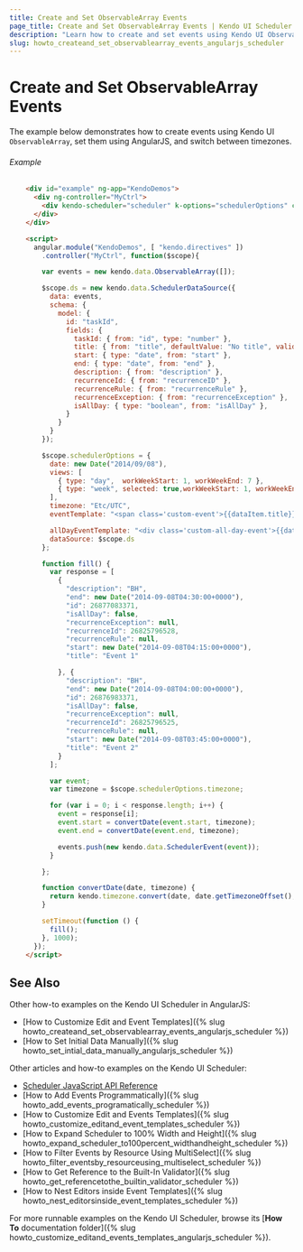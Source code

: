 ```yaml
---
title: Create and Set ObservableArray Events
page_title: Create and Set ObservableArray Events | Kendo UI Scheduler
description: "Learn how to create and set events using Kendo UI ObservableArray and AngularJS while working with the Kendo UI Scheduler widget."
slug: howto_createand_set_observablearray_events_angularjs_scheduler
---
```


# Create and Set ObservableArray Events

The example below demonstrates how to create events using Kendo UI `ObservableArray`, set them using AngularJS, and switch between timezones.

###### Example

```html
    <div id="example" ng-app="KendoDemos">
      <div ng-controller="MyCtrl">
        <div kendo-scheduler="scheduler" k-options="schedulerOptions" class=""></div>
      </div>
    </div>

    <script>
      angular.module("KendoDemos", [ "kendo.directives" ])
        .controller("MyCtrl", function($scope){

        var events = new kendo.data.ObservableArray([]);

        $scope.ds = new kendo.data.SchedulerDataSource({
          data: events,
          schema: {
            model: {
              id: "taskId",
              fields: {
                taskId: { from: "id", type: "number" },
                title: { from: "title", defaultValue: "No title", validation: { required: true } },
                start: { type: "date", from: "start" },
                end: { type: "date", from: "end" },
                description: { from: "description" },
                recurrenceId: { from: "recurrenceID" },
                recurrenceRule: { from: "recurrenceRule" },
                recurrenceException: { from: "recurrenceException" },
                isAllDay: { type: "boolean", from: "isAllDay" },
              }
            }
          }
        });

        $scope.schedulerOptions = {
          date: new Date("2014/09/08"),
          views: [
            { type: "day",  workWeekStart: 1, workWeekEnd: 7 },
            { type: "week", selected: true,workWeekStart: 1, workWeekEnd: 7 }
          ],
          timezone: "Etc/UTC",
          eventTemplate: "<span class='custom-event'>{{dataItem.title}} -- {{dataItem.title}}</span>",

          allDayEventTemplate: "<div class='custom-all-day-event'>{{dataItem.title}} *</div>",
          dataSource: $scope.ds
        };

        function fill() {
          var response = [
            {
              "description": "BH",
              "end": new Date("2014-09-08T04:30:00+0000"),
              "id": 26877083371,
              "isAllDay": false,
              "recurrenceException": null,
              "recurrenceId": 26825796528,
              "recurrenceRule": null,
              "start": new Date("2014-09-08T04:15:00+0000"),
              "title": "Event 1"

            }, {
              "description": "BH",
              "end": new Date("2014-09-08T04:00:00+0000"),
              "id": 26876983371,
              "isAllDay": false,
              "recurrenceException": null,
              "recurrenceId": 26825796525,
              "recurrenceRule": null,
              "start": new Date("2014-09-08T03:45:00+0000"),
              "title": "Event 2"
            }
          ];

          var event;
          var timezone = $scope.schedulerOptions.timezone;

          for (var i = 0; i < response.length; i++) {
            event = response[i];
            event.start = convertDate(event.start, timezone);
            event.end = convertDate(event.end, timezone);

            events.push(new kendo.data.SchedulerEvent(event));
          }

        };

        function convertDate(date, timezone) {
          return kendo.timezone.convert(date, date.getTimezoneOffset(), timezone);
        }

        setTimeout(function () {
          fill();
        }, 1000);
      });
    </script>
```

## See Also

Other how-to examples on the Kendo UI Scheduler in AngularJS:

* [How to Customize Edit and Event Templates]({% slug howto_createand_set_observablearray_events_angularjs_scheduler %})
* [How to Set Initial Data Manually]({% slug howto_set_intial_data_manually_angularjs_scheduler %})

Other articles and how-to examples on the Kendo UI Scheduler:

* [Scheduler JavaScript API Reference](/api/javascript/ui/scheduler)
* [How to Add Events Programmatically]({% slug howto_add_events_programatically_scheduler %})
* [How to Customize Edit and Events Templates]({% slug howto_customize_editand_event_templates_scheduler %})
* [How to Expand Scheduler to 100% Width and Height]({% slug howto_expand_scheduler_to100percent_widthandheight_scheduler %})
* [How to Filter Events by Resource Using MultiSelect]({% slug howto_filter_eventsby_resourceusing_multiselect_scheduler %})
* [How to Get Reference to the Built-In Validator]({% slug howto_get_referencetothe_builtin_validator_scheduler %})
* [How to Nest Editors inside Event Templates]({% slug howto_nest_editorsinside_event_templates_scheduler %})

For more runnable examples on the Kendo UI Scheduler, browse its [**How To** documentation folder]({% slug howto_customize_editand_events_templates_angularjs_scheduler %}).
